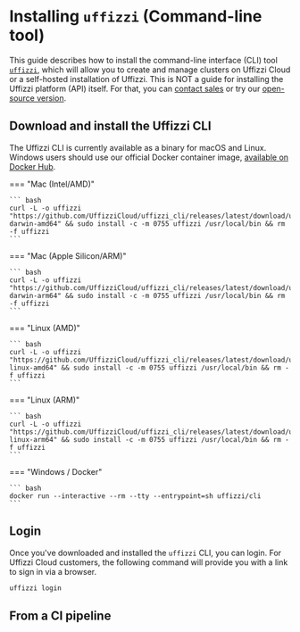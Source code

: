 # **Installing `uffizzi` (Command-line tool)**

This guide describes how to install the command-line interface (CLI) tool [`uffizzi`](https://github.com/UffizziCloud/uffizzi_cli), which will allow you to create and manage clusters on Uffizzi Cloud or a self-hosted installation of Uffizzi. This is NOT a guide for installing the Uffizzi platform (API) itself. For that, you can [contact sales](mailto:sales@uffizzi.com) or try our [open-source version](https://github.com/UffizziCloud/uffizzi).

## **Download and install the Uffizzi CLI**
The Uffizzi CLI is currently available as a binary for macOS and Linux. Windows users should use our official Docker container image, [available on Docker Hub](https://hub.docker.com/r/uffizzi/cli).

=== "Mac (Intel/AMD)"

    ``` bash
    curl -L -o uffizzi "https://github.com/UffizziCloud/uffizzi_cli/releases/latest/download/uffizzi-darwin-amd64" && sudo install -c -m 0755 uffizzi /usr/local/bin && rm -f uffizzi
    ```

=== "Mac (Apple Silicon/ARM)"

    ``` bash
    curl -L -o uffizzi "https://github.com/UffizziCloud/uffizzi_cli/releases/latest/download/uffizzi-darwin-arm64" && sudo install -c -m 0755 uffizzi /usr/local/bin && rm -f uffizzi
    ```

=== "Linux (AMD)"  

    ``` bash
    curl -L -o uffizzi "https://github.com/UffizziCloud/uffizzi_cli/releases/latest/download/uffizzi-linux-amd64" && sudo install -c -m 0755 uffizzi /usr/local/bin && rm -f uffizzi
    ```

=== "Linux (ARM)"  

    ``` bash
    curl -L -o uffizzi "https://github.com/UffizziCloud/uffizzi_cli/releases/latest/download/uffizzi-linux-arm64" && sudo install -c -m 0755 uffizzi /usr/local/bin && rm -f uffizzi
    ```

=== "Windows / Docker"  

    ``` bash
    docker run --interactive --rm --tty --entrypoint=sh uffizzi/cli
    ```


## **Login**
Once you've downloaded and installed the `uffizzi` CLI, you can login. For Uffizzi Cloud customers, the following command will provide you with a link to sign in via a browser.
``` bash
uffizzi login
```

## **From a CI pipeline**

